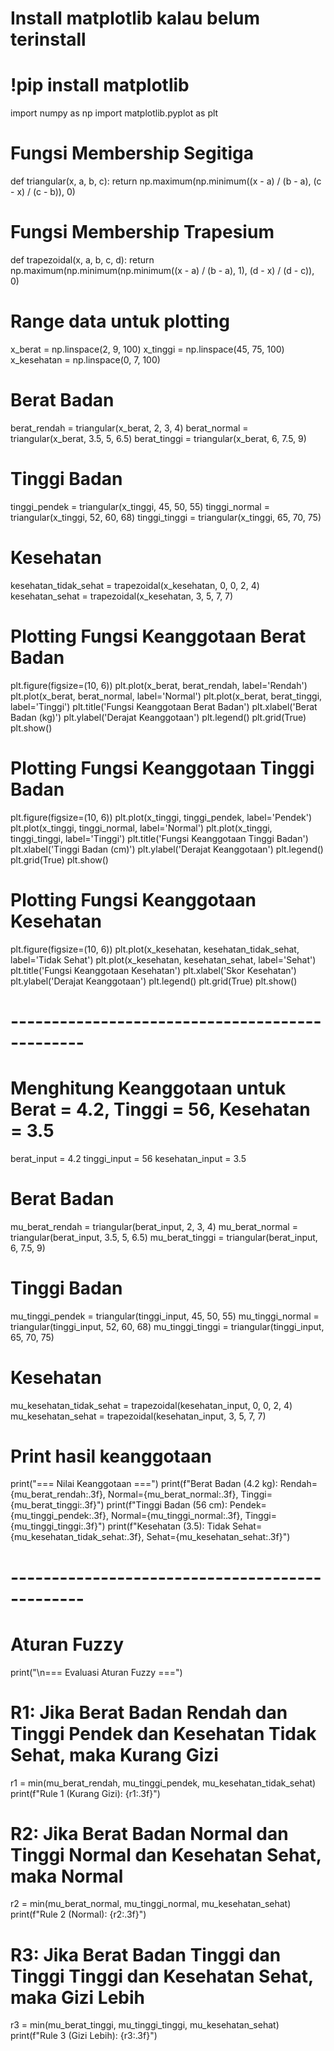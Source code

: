 # Install matplotlib kalau belum terinstall
# !pip install matplotlib

import numpy as np
import matplotlib.pyplot as plt

# Fungsi Membership Segitiga
def triangular(x, a, b, c):
    return np.maximum(np.minimum((x - a) / (b - a), (c - x) / (c - b)), 0)

# Fungsi Membership Trapesium
def trapezoidal(x, a, b, c, d):
    return np.maximum(np.minimum(np.minimum((x - a) / (b - a), 1), (d - x) / (d - c)), 0)

# Range data untuk plotting
x_berat = np.linspace(2, 9, 100)
x_tinggi = np.linspace(45, 75, 100)
x_kesehatan = np.linspace(0, 7, 100)

# Berat Badan
berat_rendah = triangular(x_berat, 2, 3, 4)
berat_normal = triangular(x_berat, 3.5, 5, 6.5)
berat_tinggi = triangular(x_berat, 6, 7.5, 9)

# Tinggi Badan
tinggi_pendek = triangular(x_tinggi, 45, 50, 55)
tinggi_normal = triangular(x_tinggi, 52, 60, 68)
tinggi_tinggi = triangular(x_tinggi, 65, 70, 75)

# Kesehatan
kesehatan_tidak_sehat = trapezoidal(x_kesehatan, 0, 0, 2, 4)
kesehatan_sehat = trapezoidal(x_kesehatan, 3, 5, 7, 7)

# Plotting Fungsi Keanggotaan Berat Badan
plt.figure(figsize=(10, 6))
plt.plot(x_berat, berat_rendah, label='Rendah')
plt.plot(x_berat, berat_normal, label='Normal')
plt.plot(x_berat, berat_tinggi, label='Tinggi')
plt.title('Fungsi Keanggotaan Berat Badan')
plt.xlabel('Berat Badan (kg)')
plt.ylabel('Derajat Keanggotaan')
plt.legend()
plt.grid(True)
plt.show()

# Plotting Fungsi Keanggotaan Tinggi Badan
plt.figure(figsize=(10, 6))
plt.plot(x_tinggi, tinggi_pendek, label='Pendek')
plt.plot(x_tinggi, tinggi_normal, label='Normal')
plt.plot(x_tinggi, tinggi_tinggi, label='Tinggi')
plt.title('Fungsi Keanggotaan Tinggi Badan')
plt.xlabel('Tinggi Badan (cm)')
plt.ylabel('Derajat Keanggotaan')
plt.legend()
plt.grid(True)
plt.show()

# Plotting Fungsi Keanggotaan Kesehatan
plt.figure(figsize=(10, 6))
plt.plot(x_kesehatan, kesehatan_tidak_sehat, label='Tidak Sehat')
plt.plot(x_kesehatan, kesehatan_sehat, label='Sehat')
plt.title('Fungsi Keanggotaan Kesehatan')
plt.xlabel('Skor Kesehatan')
plt.ylabel('Derajat Keanggotaan')
plt.legend()
plt.grid(True)
plt.show()

# -----------------------------------------------
# Menghitung Keanggotaan untuk Berat = 4.2, Tinggi = 56, Kesehatan = 3.5

berat_input = 4.2
tinggi_input = 56
kesehatan_input = 3.5

# Berat Badan
mu_berat_rendah = triangular(berat_input, 2, 3, 4)
mu_berat_normal = triangular(berat_input, 3.5, 5, 6.5)
mu_berat_tinggi = triangular(berat_input, 6, 7.5, 9)

# Tinggi Badan
mu_tinggi_pendek = triangular(tinggi_input, 45, 50, 55)
mu_tinggi_normal = triangular(tinggi_input, 52, 60, 68)
mu_tinggi_tinggi = triangular(tinggi_input, 65, 70, 75)

# Kesehatan
mu_kesehatan_tidak_sehat = trapezoidal(kesehatan_input, 0, 0, 2, 4)
mu_kesehatan_sehat = trapezoidal(kesehatan_input, 3, 5, 7, 7)

# Print hasil keanggotaan
print("=== Nilai Keanggotaan ===")
print(f"Berat Badan (4.2 kg): Rendah={mu_berat_rendah:.3f}, Normal={mu_berat_normal:.3f}, Tinggi={mu_berat_tinggi:.3f}")
print(f"Tinggi Badan (56 cm): Pendek={mu_tinggi_pendek:.3f}, Normal={mu_tinggi_normal:.3f}, Tinggi={mu_tinggi_tinggi:.3f}")
print(f"Kesehatan (3.5): Tidak Sehat={mu_kesehatan_tidak_sehat:.3f}, Sehat={mu_kesehatan_sehat:.3f}")

# -----------------------------------------------
# Aturan Fuzzy

print("\n=== Evaluasi Aturan Fuzzy ===")

# R1: Jika Berat Badan Rendah dan Tinggi Pendek dan Kesehatan Tidak Sehat, maka Kurang Gizi
r1 = min(mu_berat_rendah, mu_tinggi_pendek, mu_kesehatan_tidak_sehat)
print(f"Rule 1 (Kurang Gizi): {r1:.3f}")

# R2: Jika Berat Badan Normal dan Tinggi Normal dan Kesehatan Sehat, maka Normal
r2 = min(mu_berat_normal, mu_tinggi_normal, mu_kesehatan_sehat)
print(f"Rule 2 (Normal): {r2:.3f}")

# R3: Jika Berat Badan Tinggi dan Tinggi Tinggi dan Kesehatan Sehat, maka Gizi Lebih
r3 = min(mu_berat_tinggi, mu_tinggi_tinggi, mu_kesehatan_sehat)
print(f"Rule 3 (Gizi Lebih): {r3:.3f}")
